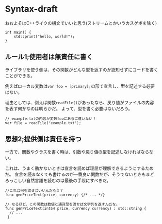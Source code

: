 # Syntax-draft
おおよそはC++ライクの構文でいいと思う(ストリームとかいうカスゲボを除く)
```
int main() {
    std::print("hello, world!");
}
```
## ルール1;使用者は無責任に書く
ライブラリを使う側は、その関数がどんな型を返すのか認知せずにコードを書くことができる。

例えばローカル変数は`var foo = [primary];`の形で宣言し、型を記述する必要はない。

理由としては、例えば関数`readFile()`があったなら、戻り値がファイルの内容を表す何かなのは明らかだ。
よって、型を書く必要はないだろう。
```
// example.txtの内容が変数fooにあるに違いない！
var file = readFile("example.txt");  
```

## 思想2;提供側は責任を持つ
一方で、関数やクラスを書く時は、引数や戻り値の型を記述しなければならない。

これは、うまく動かないときは宣言を読めば理屈が理解できるようにするためだ。
宣言を読まなくても書けるのが一番良い関数だが、そうでないときもまどろっこしい自然言語を読むのは最後の手段にすべきだ。
```
//これは何を渡せばいいんだろう？
func genPriceText(price, currency) {/* ... */}

// なるほど、この関数は数値と通貨型を渡せば文字列を返すんだな。
func genPriceText(int64 price, Currency currency) : std::string {
  // ...
 }
```
